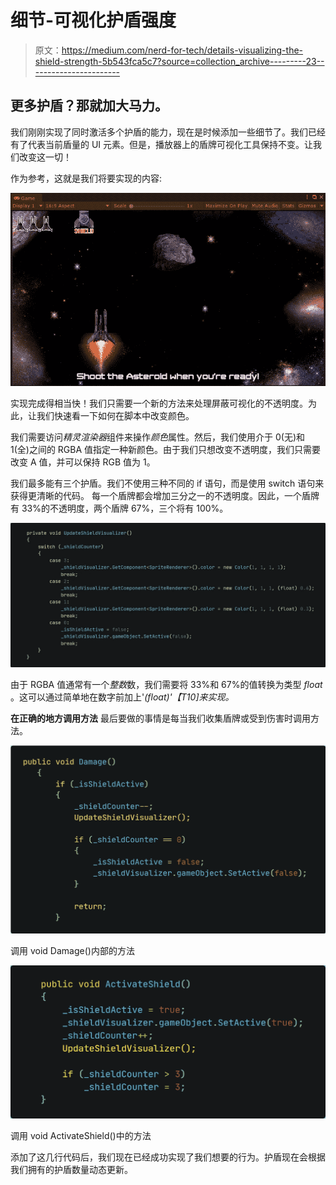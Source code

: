 # 细节-可视化护盾强度

> 原文：<https://medium.com/nerd-for-tech/details-visualizing-the-shield-strength-5b543fca5c7?source=collection_archive---------23----------------------->

## 更多护盾？那就加大马力。

我们刚刚实现了同时激活多个护盾的能力，现在是时候添加一些细节了。我们已经有了代表当前盾量的 UI 元素。但是，播放器上的盾牌可视化工具保持不变。让我们改变这一切！

作为参考，这就是我们将要实现的内容:

![](img/672e1068d54fb09dd633a6b63a29babe.png)

实现完成得相当快！我们只需要一个新的方法来处理屏蔽可视化的不透明度。为此，让我们快速看一下如何在脚本中改变颜色。

我们需要访问*精灵渲染器*组件来操作*颜色*属性。然后，我们使用介于 0(无)和 1(全)之间的 RGBA 值指定一种新颜色。由于我们只想改变不透明度，我们只需要改变 A 值，并可以保持 RGB 值为 1。

我们最多能有三个护盾。我们不使用三种不同的 if 语句，而是使用 switch 语句来获得更清晰的代码。
每一个盾牌都会增加三分之一的不透明度。因此，一个盾牌有 33%的不透明度，两个盾牌 67%，三个将有 100%。

![](img/84b458f80a7613e4aebbafb0b9cc7391.png)

由于 RGBA 值通常有一个*整数*数，我们需要将 33%和 67%的值转换为类型 *float* 。这可以通过简单地在数字前加上'*(float)'【T10]来实现。*

**在正确的地方调用方法** 最后要做的事情是每当我们收集盾牌或受到伤害时调用方法。

![](img/b454d0a49e994f093c92fe737a9543e5.png)

调用 void Damage()内部的方法

![](img/80fb0c7b7d9117ae37966df4dde28190.png)

调用 void ActivateShield()中的方法

添加了这几行代码后，我们现在已经成功实现了我们想要的行为。护盾现在会根据我们拥有的护盾数量动态更新。